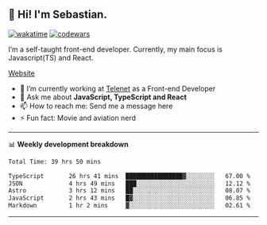 ## 👋 Hi! I'm Sebastian.

[![wakatime](https://wakatime.com/badge/user/df0036c6-328a-4a39-be9b-e49417ed22a1.svg)](https://wakatime.com/@df0036c6-328a-4a39-be9b-e49417ed22a1)
[![codewars](https://www.codewars.com/users/sebavuye/badges/small)](https://www.codewars.com/users/sebavuye)

I’m a self-taught front-end developer. Currently, my main focus is Javascript(TS) and React.

[Website](https://sebastianvuye.be)

- 🔭 I’m currently working at [Telenet](https://telenet.be/) as a Front-end Developer
- 💬 Ask me about **JavaScript, TypeScript and React**
- 📫 How to reach me: Send me a message here
- ⚡ Fun fact: Movie and aviation nerd

-------

📊 **Weekly development breakdown**

<!--START_SECTION:waka-->

```txt
Total Time: 39 hrs 50 mins

TypeScript       26 hrs 41 mins  ████████████████▓░░░░░░░░   67.00 %
JSON             4 hrs 49 mins   ███░░░░░░░░░░░░░░░░░░░░░░   12.12 %
Astro            3 hrs 12 mins   ██░░░░░░░░░░░░░░░░░░░░░░░   08.07 %
JavaScript       2 hrs 43 mins   █▓░░░░░░░░░░░░░░░░░░░░░░░   06.85 %
Markdown         1 hr 2 mins     ▓░░░░░░░░░░░░░░░░░░░░░░░░   02.61 %
```

<!--END_SECTION:waka-->
-------
